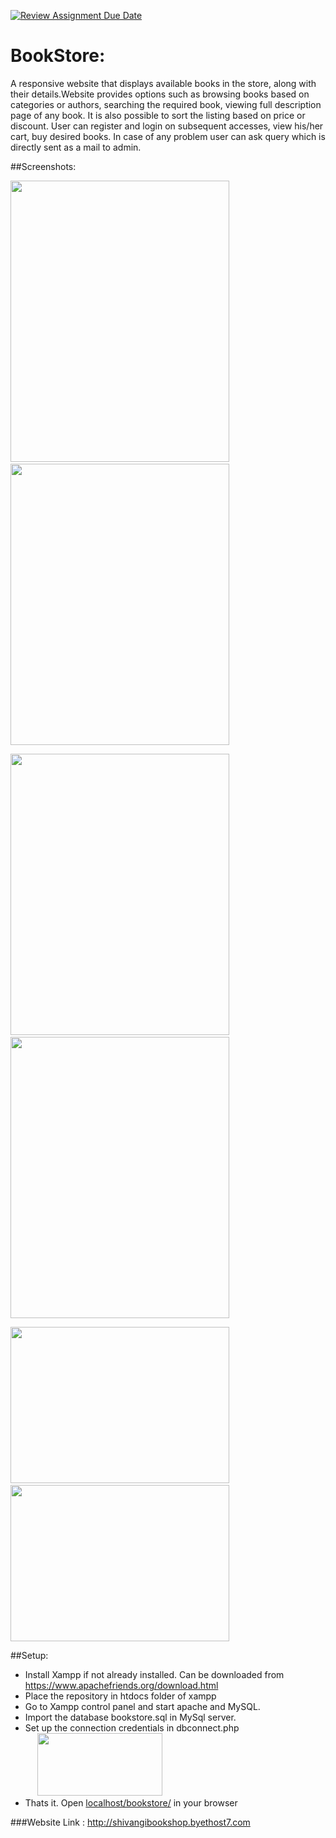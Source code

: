 [![Review Assignment Due Date](https://classroom.github.com/assets/deadline-readme-button-24ddc0f5d75046c5622901739e7c5dd533143b0c8e959d652212380cedb1ea36.svg)](https://classroom.github.com/a/sU8Qvgwb)
# BookStore:
A responsive website that displays available books in the store, along with their details.Website provides options such as browsing books based on categories or authors, searching the required book, viewing full description page of any book. It is also possible to sort the listing based on price or discount. User can register and login on subsequent accesses, view his/her cart, buy desired books. In case of any problem user can ask query which is directly sent as a mail to admin.

##Screenshots:
<p>
  <kbd><img src="screenshot/index.png" width="350" height="450"/></kbd>
  &nbsp;&nbsp;&nbsp;&nbsp;&nbsp;&nbsp;&nbsp;&nbsp;
  <kbd><img src="screenshot/category.png" width="350" height="450"/></kbd>
</p>

<p>
  <kbd><img src="screenshot/search.png" width="350" height="450"/></kbd>
  &nbsp;&nbsp;&nbsp;&nbsp;&nbsp;&nbsp;&nbsp;&nbsp;
  <kbd><img src="screenshot/description.png" width="350" height="450"/></kbd>
</p>

<p>
  <kbd><img src="screenshot/cart.png" width="350" height="250"/></kbd>
  &nbsp;&nbsp;&nbsp;&nbsp;&nbsp;&nbsp;&nbsp;&nbsp;
  <kbd><img src="screenshot/query.png" width="350" height="250"/></kbd>
</p>

##Setup:
* Install Xampp if not already installed. Can be downloaded from https://www.apachefriends.org/download.html
* Place the repository in htdocs folder of xampp
* Go to Xampp control panel and start apache and MySQL.
* Import the database bookstore.sql in MySql server.
* Set up the connection credentials in dbconnect.php </br>
  &nbsp;&nbsp;&nbsp;&nbsp;&nbsp;<kbd><img src="screenshot/connection.png" width="200" height="100"/></kbd>
* Thats it. Open <a href="http://localhost/bookstore/">localhost/bookstore/</a> in your browser

###Website Link :
<a href="http://shivangibookshop.byethost7.com">http://shivangibookshop.byethost7.com</a>
